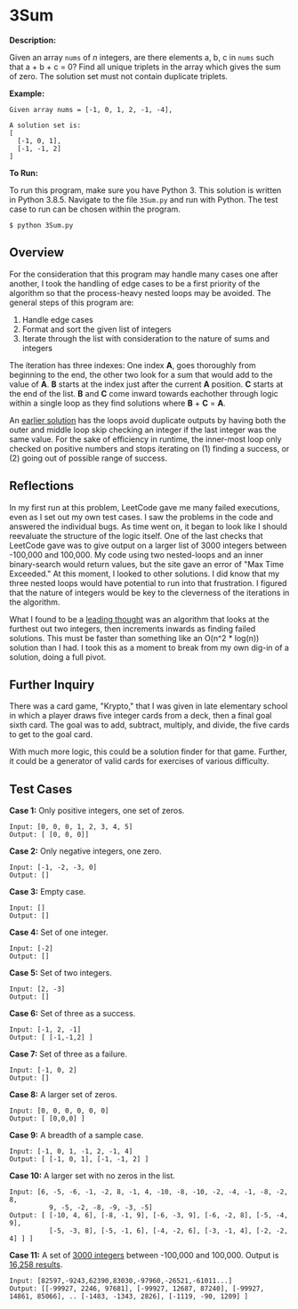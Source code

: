 # 3Sum

**Description:**

Given an array `nums` of *n* integers, are there elements a, b, c in `nums` such that a + b + c = 0? Find all unique triplets in the array which gives the sum of zero. The solution set must not contain duplicate triplets.

**Example:**
```
Given array nums = [-1, 0, 1, 2, -1, -4],

A solution set is:
[
  [-1, 0, 1],
  [-1, -1, 2]
]
```

**To Run:**

To run this program, make sure you have Python 3. This solution is written in Python 3.8.5. Navigate to the file `3Sum.py` and run with Python. The test case to run can be chosen within the program.

```$ python 3Sum.py```

## Overview

For the consideration that this program may handle many cases one after another, I took the handling of edge cases to be a first priority of the algorithm so that the process-heavy nested loops may be avoided. The general steps of this program are:
1. Handle edge cases 
2. Format and sort the given list of integers
3. Iterate through the list with consideration to the nature of sums and integers

The iteration has three indexes: One index **A**, goes thoroughly from beginning to the end, the other two look for a sum that would add to the value of **A**. **B** starts at the index just after the current **A** position. **C** starts at the end of the list. **B** and **C** come inward towards eachother through logic within a single loop as they find solutions where **B** + **C** = **A**.

An [earlier solution](https://github.com/bmmurthum/LeetCode-Problems/blob/master/Medium/3Sum/3sum_binarySearch.py) has the loops avoid duplicate outputs by having both the outer and middle loop skip checking an integer if the last integer was the same value. For the sake of efficiency in runtime, the inner-most loop only checked on positive numbers and stops iterating on (1) finding a success, or (2) going out of possible range of success.

## Reflections

In my first run at this problem, LeetCode gave me many failed executions, even as I set out my own test cases. I saw the problems in the code and answered the individual bugs. As time went on, it began to look like I should reevaluate the structure of the logic itself. One of the last checks that LeetCode gave was to give output on a larger list of 3000 integers between -100,000 and 100,000. My code using two nested-loops and an inner binary-search would return values, but the site gave an error of "Max Time Exceeded." At this moment, I looked to other solutions. I did know that my three nested loops would have potential to run into that frustration. I figured that the nature of integers would be key to the cleverness of the iterations in the algorithm.

What I found to be a [leading thought](https://leetcode.com/problems/3sum/discuss/797132/Detailed-Explanation-with-Steps-and-Code) was an algorithm that looks at the furthest out two integers, then increments inwards as finding failed solutions. This must be faster than something like an O(n^2 * log(n)) solution than I had. I took this as a moment to break from my own dig-in of a solution, doing a full pivot.

## Further Inquiry

There was a card game, "Krypto," that I was given in late elementary school in which a player draws five integer cards from a deck, then a final goal sixth card. The goal was to add, subtract, multiply, and divide, the five cards to get to the goal card.

With much more logic, this could be a solution finder for that game. Further, it could be a generator of valid cards for exercises of various difficulty.

## Test Cases

**Case 1:**
Only positive integers, one set of zeros.
```
Input: [0, 0, 0, 1, 2, 3, 4, 5]
Output: [ [0, 0, 0]]
```

**Case 2:**
Only negative integers, one zero.
```
Input: [-1, -2, -3, 0]
Output: []
```

**Case 3:**
Empty case.
```
Input: []
Output: []
```

**Case 4:**
Set of one integer.
```
Input: [-2]
Output: []
```

**Case 5:**
Set of two integers.
```
Input: [2, -3]
Output: []
```

**Case 6:**
Set of three as a success.
```
Input: [-1, 2, -1]
Output: [ [-1,-1,2] ]
```

**Case 7:**
Set of three as a failure.
```
Input: [-1, 0, 2]
Output: []
```

**Case 8:**
A larger set of zeros.
```
Input: [0, 0, 0, 0, 0, 0]
Output: [ [0,0,0] ]
```

**Case 9:**
A breadth of a sample case.
```
Input: [-1, 0, 1, -1, 2, -1, 4]
Output: [ [-1, 0, 1], [-1, -1, 2] ]
```

**Case 10:**
A larger set with no zeros in the list.
```
Input: [6, -5, -6, -1, -2, 8, -1, 4, -10, -8, -10, -2, -4, -1, -8, -2, 8,
          9, -5, -2, -8, -9, -3, -5]
Output: [ [-10, 4, 6], [-8, -1, 9], [-6, -3, 9], [-6, -2, 8], [-5, -4, 9],
          [-5, -3, 8], [-5, -1, 6], [-4, -2, 6], [-3, -1, 4], [-2, -2, 4] ] ]
```

**Case 11:**
A set of [3000 integers](https://github.com/bmmurthum/LeetCode-Problems/blob/master/Medium/3Sum/largeTestCase.txt) between -100,000 and 100,000. Output is [16,258 results](https://github.com/bmmurthum/LeetCode-Problems/blob/master/Medium/3Sum/largeTestCaseResults.txt).
```
Input: [82597,-9243,62390,83030,-97960,-26521,-61011...]
Output: [[-99927, 2246, 97681], [-99927, 12687, 87240], [-99927, 14861, 85066], .. [-1483, -1343, 2826], [-1119, -90, 1209] ]
```
